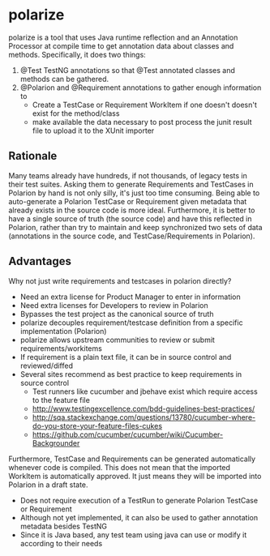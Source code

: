 # polarize

polarize is a tool that uses Java runtime reflection and an Annotation Processor at compile time to get annotation data
about classes and methods.  Specifically, it does two things:

1) @Test TestNG annotations so that @Test annotated classes and methods can be gathered.  
2) @Polarion and @Requirement annotations to gather enough information to
   - Create a TestCase or Requirement WorkItem if one doesn't doesn't exist for the method/class
   - make available the data necessary to post process the junit result file to upload it to the XUnit importer


## Rationale

Many teams already have hundreds, if not thousands, of legacy tests in their test suites.  Asking them to generate
Requirements and TestCases in Polarion by hand is not only silly, it's just too time consuming.  Being able to
auto-generate a Polarion TestCase or Requirement given metadata that already exists in the source code is more ideal.
Furthermore, it is better to have a single source of truth (the source code) and have this reflected in Polarion, rather
than try to maintain and keep synchronized two sets of data (annotations in the source code, and TestCase/Requirements
in Polarion).


## Advantages

Why not just write requirements and testcases in polarion directly?

- Need an extra license for Product Manager to enter in information
- Need extra licenses for Developers to review in Polarion
- Bypasses the test project as the canonical source of truth
- polarize decouples requirement/testcase definition from a specific implementation (Polarion)
- polarize allows upstream communities to review or submit requirements/workitems
- If requirement is a plain text file, it can be in source control and reviewed/diffed
- Several sites recommend as best practice to keep requirements in source control
   - Test runners like cucumber and jbehave exist which require access to the feature file
   - http://www.testingexcellence.com/bdd-guidelines-best-practices/
   - http://sqa.stackexchange.com/questions/13780/cucumber-where-do-you-store-your-feature-files-cukes
   - https://github.com/cucumber/cucumber/wiki/Cucumber-Backgrounder

Furthermore, TestCase and Requirements can be generated automatically whenever code is compiled.  This does not mean
that the imported WorkItem is automatically approved.  It just means they will be imported into Polarion in a draft
state.

- Does not require execution of a TestRun to generate Polarion TestCase or Requirement
- Although not yet implemented, it can also be used to gather annotation metadata besides TestNG
- Since it is Java based, any test team using java can use or modify it according to their needs
